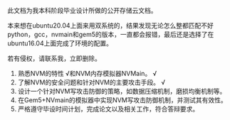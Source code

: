 此文档为我本科阶段毕业设计所做的公开存储云文档。

本来想在ubuntu20.04上面来用双系统的，结果发现无论怎么整都匹配不好python，gcc，nvmain和gem5的版本，一直都会报错，最后还是选择了在ubuntu16.04上面完成了环境的配置。

若有侵权，请联系我，立即删除。

1.	熟悉NVM的特性      √和NVM内存模拟器NVMain。     √
2.	了解NVM的安全问题和针对NVM的主要攻击手段。			√
3.	设计一个针对NVM写攻击防御的策略，如数据压缩机制，磨损均衡机制等。
4. 在Gem5+NVmain的模拟器中实现NVM写攻击防御机制，并测试其有效性。
5. 严格遵守毕设时间计划，完成论文以及相关工作，符合答辩要求。
